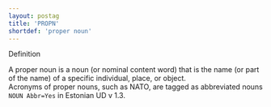 ```yaml
---
layout: postag
title: 'PROPN'
shortdef: 'proper noun'
---
```

Definition

A proper noun is a noun (or nominal content word) that is the name (or part of the name) of a specific individual, place, or object.<br/>
Acronyms of proper nouns, such as NATO, are tagged as abbreviated nouns <code>NOUN Abbr=Yes</code> in Estonian UD v 1.3.

<!-- Interlanguage links updated Út zář 29 20:23:01 CEST 2020 -->
